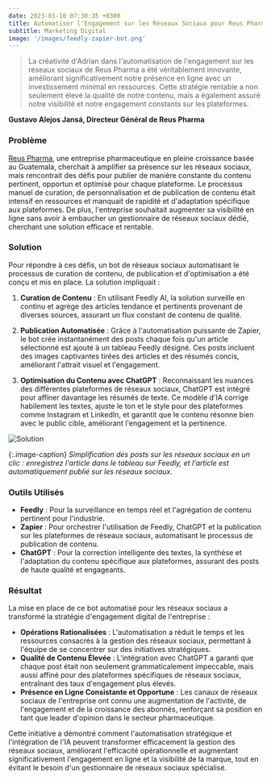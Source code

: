 ```yaml
---
date: 2023-01-10 07:30:35 +0300
title: Automatiser l'Engagement sur les Réseaux Sociaux pour Reus Pharma
subtitle: Marketing Digital
image: '/images/feedly-zapier-bot.png'
---
```


> La créativité d'Adrian dans l'automatisation de l'engagement sur les réseaux sociaux de Reus Pharma a été véritablement innovante, améliorant significativement notre présence en ligne avec un investissement minimal en ressources. Cette stratégie rentable a non seulement élevé la qualité de notre contenu, mais a également assuré notre visibilité et notre engagement constants sur les plateformes.

**Gustavo Alejos Jansá, Directeur Général de Reus Pharma**

### Problème
[Reus Pharma](https://www.reuspharma.com/), une entreprise pharmaceutique en pleine croissance basée au Guatemala, cherchait à amplifier sa présence sur les réseaux sociaux, mais rencontrait des défis pour publier de manière constante du contenu pertinent, opportun et optimisé pour chaque plateforme. Le processus manuel de curation, de personnalisation et de publication de contenu était intensif en ressources et manquait de rapidité et d'adaptation spécifique aux plateformes. De plus, l'entreprise souhaitait augmenter sa visibilité en ligne sans avoir à embaucher un gestionnaire de réseaux sociaux dédié, cherchant une solution efficace et rentable.

### Solution
Pour répondre à ces défis, un bot de réseaux sociaux automatisant le processus de curation de contenu, de publication et d'optimisation a été conçu et mis en place. La solution impliquait :

1. **Curation de Contenu** : En utilisant Feedly AI, la solution surveille en continu et agrège des articles tendance et pertinents provenant de diverses sources, assurant un flux constant de contenu de qualité.
   
2. **Publication Automatisée** : Grâce à l'automatisation puissante de Zapier, le bot crée instantanément des posts chaque fois qu'un article sélectionné est ajouté à un tableau Feedly désigné. Ces posts incluent des images captivantes tirées des articles et des résumés concis, améliorant l'attrait visuel et l'engagement.

3. **Optimisation du Contenu avec ChatGPT** : Reconnaissant les nuances des différentes plateformes de réseaux sociaux, ChatGPT est intégré pour affiner davantage les résumés de texte. Ce modèle d'IA corrige habilement les textes, ajuste le ton et le style pour des plateformes comme Instagram et LinkedIn, et garantit que le contenu résonne bien avec le public cible, améliorant l'engagement et la pertinence.

![Solution](/images/screenshot-feedly-reus.png)

{:.image-caption}
*Simplification des posts sur les réseaux sociaux en un clic : enregistrez l'article dans le tableau sur Feedly, et l'article est automatiquement publié sur les réseaux sociaux.*

### Outils Utilisés

- **Feedly** : Pour la surveillance en temps réel et l'agrégation de contenu pertinent pour l'industrie.
- **Zapier** : Pour orchestrer l'utilisation de Feedly, ChatGPT et la publication sur les plateformes de réseaux sociaux, automatisant le processus de publication de contenu.
- **ChatGPT** : Pour la correction intelligente des textes, la synthèse et l'adaptation du contenu spécifique aux plateformes, assurant des posts de haute qualité et engageants.

### Résultat

La mise en place de ce bot automatisé pour les réseaux sociaux a transformé la stratégie d'engagement digital de l'entreprise :

- **Opérations Rationalisées** : L'automatisation a réduit le temps et les ressources consacrés à la gestion des réseaux sociaux, permettant à l'équipe de se concentrer sur des initiatives stratégiques.
- **Qualité de Contenu Élevée** : L'intégration avec ChatGPT a garanti que chaque post était non seulement grammaticalement impeccable, mais aussi affiné pour des plateformes spécifiques de réseaux sociaux, entraînant des taux d'engagement plus élevés.
- **Présence en Ligne Consistante et Opportune** : Les canaux de réseaux sociaux de l'entreprise ont connu une augmentation de l'activité, de l'engagement et de la croissance des abonnés, renforçant sa position en tant que leader d'opinion dans le secteur pharmaceutique.

Cette initiative a démontré comment l'automatisation stratégique et l'intégration de l'IA peuvent transformer efficacement la gestion des réseaux sociaux, améliorant l'efficacité opérationnelle et augmentant significativement l'engagement en ligne et la visibilité de la marque, tout en évitant le besoin d'un gestionnaire de réseaux sociaux spécialisé.